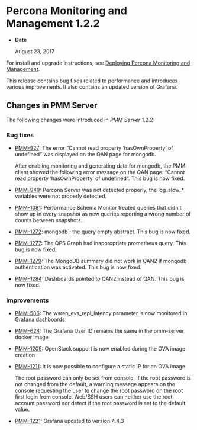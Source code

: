 # Percona Monitoring and Management 1.2.2

* **Date**

    August 23, 2017


For install and upgrade instructions, see [Deploying Percona Monitoring and Management](../deploy/index.md).

This release contains bug fixes related to performance and introduces various improvements. It also contains an updated version of Grafana.

## Changes in PMM Server

The following changes were introduced in *PMM Server* 1.2.2:

### Bug fixes

* [PMM-927](https://jira.percona.com/browse/PMM-927): The error “Cannot read property ‘hasOwnProperty’ of undefined” was displayed on the QAN page for mongodb.

    After enabling monitoring and generating data for mongodb, the PMM client showed the following error message on the QAN page: “Cannot read property
‘hasOwnProperty’ of undefined”. This bug is now fixed.

* [PMM-949](https://jira.percona.com/browse/PMM-949): Percona Server was not detected properly, the log_slow_\* variables were not properly detected.
* [PMM-1081](https://jira.percona.com/browse/PMM-1081): Performance Schema Monitor treated queries that didn’t show up in every snapshot as new queries reporting a wrong number of counts between snapshots.
* [PMM-1272](https://jira.percona.com/browse/PMM-1272): mongodb\`: the query empty abstract. This bug is now fixed.
* [PMM-1277](https://jira.percona.com/browse/PMM-1277): The QPS Graph had inappropriate prometheus query. This bug is now fixed.
* [PMM-1279](https://jira.percona.com/browse/PMM-1279): The MongoDB summary did not work in QAN2 if mongodb authentication was activated. This bug is now fixed.
* [PMM-1284](https://jira.percona.com/browse/PMM-1284): Dashboards pointed to QAN2 instead of QAN. This bug is now fixed.

### Improvements

* [PMM-586](https://jira.percona.com/browse/PMM-586): The wsrep_evs_repl_latency parameter is now monitored in Grafana dashboards
* [PMM-624](https://jira.percona.com/browse/PMM-624): The Grafana User ID remains the same in the pmm-server docker image
* [PMM-1209](https://jira.percona.com/browse/PMM-1209): OpenStack support is now enabled during the OVA image creation
* [PMM-1211](https://jira.percona.com/browse/PMM-1211): It is now possible to configure a static IP for an OVA image

    The root password can only be set from console. If the root password is not changed from the default, a warning message appears on the console requesting the user to change the root password on the root first login from console. Web/SSH users can neither use the root account password nor detect if the root password is set to the default value.

* [PMM-1221](https://jira.percona.com/browse/PMM-1221): Grafana updated to version 4.4.3
